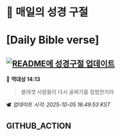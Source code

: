 # 🙏 매일의 성경 구절
# [Daily Bible verse]
## [![README에 성경구절 업데이트](https://github.com/DONGSUKA/first_test/actions/workflows/update-readme-bible.yml/badge.svg)](https://github.com/DONGSUKA/first_test/actions/workflows/update-readme-bible.yml)
<!-- START_BIBLE_VERSE -->
📖 **역대상 14:13**
> 블레셋 사람들이 다시 골짜기를 침범한지라

🕊️ _업데이트 시각: 2025-10-05 16:49:53 KST_
  <!-- END_BIBLE_VERSE -->
## GITHUB_ACTION
